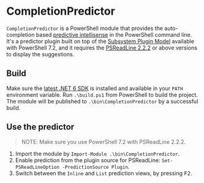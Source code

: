 # CompletionPredictor

`CompletionPredictor` is a PowerShell module that provides the auto-completion based [predictive intellisense](https://devblogs.microsoft.com/powershell/announcing-psreadline-2-1-with-predictive-intellisense/) in the PowerShell command line.
It's a predictor plugin built on top of the [Subsystem Plugin Model](https://docs.microsoft.com/powershell/scripting/learn/experimental-features#pssubsystempluginmodel) available with PowerShell 7.2, and it requires the [PSReadLine 2.2.2](https://www.powershellgallery.com/packages/PSReadLine/2.2.2) or above versions to display the suggestions.

## Build

Make sure the [latest .NET 6 SDK](https://dotnet.microsoft.com/download/dotnet/6.0) is installed and available in your `PATH` environment variable.
Run `.\build.ps1` from PowerShell to build the project. The module will be published to `.\bin\CompletionPredictor` by a successful build.

## Use the predictor

> NOTE: Make sure you use PowerShell 7.2 with PSReadLine 2.2.2.

1. Import the module by `Import-Module .\bin\CompletionPredictor`.
2. Enable prediction from the plugin source for PSReadLine: `Set-PSReadLineOption -PredictionSource Plugin`.
3. Switch between the `Inline` and `List` prediction views, by pressing <kbd>F2</kbd>.
